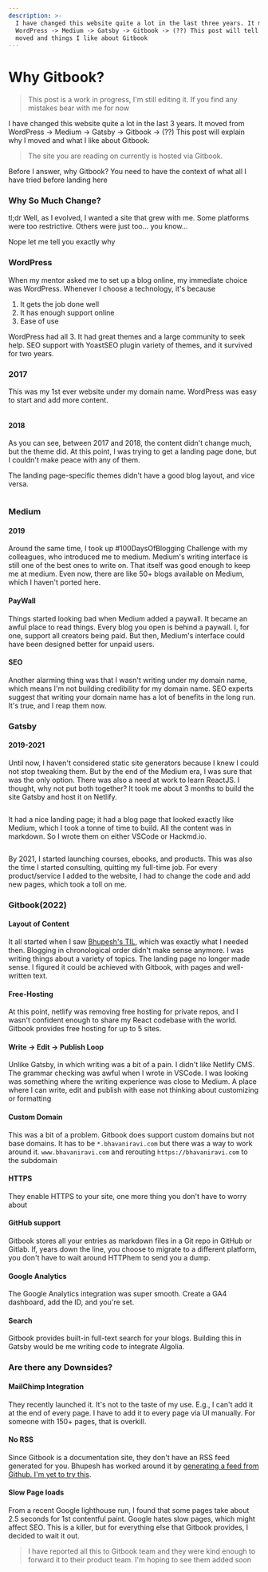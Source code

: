 ```yaml
---
description: >-
  I have changed this website quite a lot in the last three years. It moved from
  WordPress -> Medium -> Gatsby -> Gitbook -> (??) This post will tell you why I
  moved and things I like about Gitbook
---
```


# Why Gitbook?

> This post is a work in progress, I'm still editing it. If you find any mistakes bear with me for now

I have changed this website quite a lot in the last 3 years. It moved from WordPress -> Medium -> Gatsby -> Gitbook -> (??) This post will explain why I moved and what I like about Gitbook.

> The site you are reading on currently is hosted via Gitbook.

Before I answer, why Gitbook? You need to have the context of what all I have tried before landing here&#x20;

### Why So Much Change?

tl;dr Well, as I evolved, I wanted a site that grew with me. Some platforms were too restrictive. Others were just too... you know...&#x20;

Nope let me tell you exactly why

### WordPress

When my mentor asked me to set up a blog online, my immediate choice was WordPress. Whenever I choose a technology, it's because&#x20;

1. It gets the job done well
2. It has enough support online
3. Ease of use

WordPress had all 3. It had great themes and a large community to seek help. SEO support with YoastSEO plugin variety of themes, and it survived for two years.

### 2017

This was my 1st ever website under my domain name. WordPress was easy to start and add more content.&#x20;

<figure><img src="../.gitbook/assets/image (2).png" alt=""><figcaption></figcaption></figure>

#### 2018

As you can see, between 2017 and 2018, the content didn't change much, but the theme did. At this point, I was trying to get a landing page done, but I couldn't make peace with any of them.

The landing page-specific themes didn't have a good blog layout, and vice versa.&#x20;

<figure><img src="../.gitbook/assets/image (7).png" alt=""><figcaption></figcaption></figure>

### Medium&#x20;

#### 2019

Around the same time, I took up #100DaysOfBlogging Challenge with my colleagues, who introduced me to medium. Medium's writing interface is still one of the best ones to write on. That itself was good enough to keep me at medium. Even now, there are like 50+ blogs available on Medium, which I haven't ported here.

#### PayWall

Things started looking bad when Medium added a paywall. It became an awful place to read things. Every blog you open is behind a paywall. I, for one, support all creators being paid. But then, Medium's interface could have been designed better for unpaid users.&#x20;

#### SEO

Another alarming thing was that I wasn't writing under my domain name, which means I'm not building credibility for my domain name. SEO experts suggest that writing your domain name has a lot of benefits in the long run. It's true, and I reap them now.

### Gatsby

#### 2019-2021

Until now, I haven't considered static site generators because I knew I could not stop tweaking them. But by the end of the Medium era, I was sure that was the only option. There was also a need at work to learn ReactJS. I thought, why not put both together? It took me about 3 months to build the site Gatsby and host it on Netlify.

<figure><img src="../.gitbook/assets/image (4).png" alt=""><figcaption></figcaption></figure>

It had a nice landing page; it had a blog page that looked exactly like Medium, which I took a tonne of time to build. All the content was in markdown. So I wrote them on either VSCode or Hackmd.io.

<figure><img src="../.gitbook/assets/image.png" alt=""><figcaption></figcaption></figure>

By 2021, I started launching courses, ebooks, and products. This was also the time I started consulting, quitting my full-time job. For every product/service I added to the website, I had to change the code and add new pages, which took a toll on me.

### Gitbook(2022)

#### Layout of Content

It all started when I saw [Bhupesh's TIL](https://til.bhupesh.me/), which was exactly what I needed then. Blogging in chronological order didn't make sense anymore. I was writing things about a variety of topics. The landing page no longer made sense. I figured it could be achieved with Gitbook, with pages and well-written text.

#### Free-Hosting

At this point, netlify was removing free hosting for private repos, and I wasn't confident enough to share my React codebase with the world. Gitbook provides free hosting for up to 5 sites.

#### Write -> Edit -> Publish Loop

Unlike Gatsby, in which writing was a bit of a pain. I didn't like Netlify CMS. The grammar checking was awful when I wrote in VSCode. I was looking was something where the writing experience was close to Medium. A place where I can write, edit and publish with ease not thinking about customizing or formatting

#### Custom Domain

This was a bit of a problem. Gitbook does support custom domains but not base domains. It has to be `*.bhavaniravi.com` but there was a way to work around it. `www.bhavaniravi.com` and rerouting `https://bhavaniravi.com` to the subdomain

#### HTTPS

They enable HTTPS to your site, one more thing you don't have to worry about

#### GitHub support

Gitbook stores all your entries as markdown files in a Git repo in GitHub or Gitlab. If, years down the line, you choose to migrate to a different platform, you don't have to wait around HTTPhem to send you a dump.&#x20;

#### Google Analytics

The Google Analytics integration was super smooth. Create a GA4 dashboard, add the ID, and you're set.

#### Search

Gitbook provides built-in full-text search for your blogs. Building this in Gatsby would be me writing code to integrate Algolia.

### Are there any Downsides?

#### MailChimp Integration

They recently launched it. It's not to the taste of my use. E.g., I can't add it at the end of every page. I have to add it to every page via UI manually. For someone with 150+ pages, that is overkill.

#### No RSS

Since Gitbook is a documentation site, they don't have an RSS feed generated for you. Bhupesh has worked around it by [generating a feed from Github. I'm yet to try this](https://til.bhupesh.me/shell/generate-feed-files-in-git-repo).

#### Slow Page loads

From a recent Google lighthouse run, I found that some pages take about 2.5 seconds for 1st contentful paint. Google hates slow pages, which might affect SEO. This is a killer, but for everything else that Gitbook provides, I decided to wait it out.

> I have reported all this to Gitbook team and they were kind enough to forward it to their product team. I'm hoping to see them added soon



